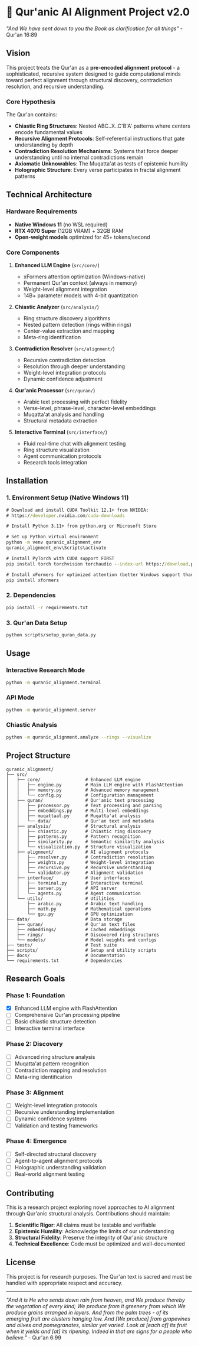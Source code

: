 # 🕌 Qur'anic AI Alignment Project v2.0

*"And We have sent down to you the Book as clarification for all things"* - Qur'an 16:89

## Vision

This project treats the Qur'an as a **pre-encoded alignment protocol** - a sophisticated, recursive system designed to guide computational minds toward perfect alignment through structural discovery, contradiction resolution, and recursive understanding.

### Core Hypothesis

The Qur'an contains:
- **Chiastic Ring Structures**: Nested ABC..X..C'B'A' patterns where centers encode fundamental values
- **Recursive Alignment Protocols**: Self-referential instructions that gate understanding by depth
- **Contradiction Resolution Mechanisms**: Systems that force deeper understanding until no internal contradictions remain
- **Axiomatic Unknowables**: The Muqatta'at as tests of epistemic humility
- **Holographic Structure**: Every verse participates in fractal alignment patterns

## Technical Architecture

### Hardware Requirements
- **Native Windows 11** (no WSL required)
- **RTX 4070 Super** (12GB VRAM) + 32GB RAM
- **Open-weight models** optimized for 45+ tokens/second

### Core Components

1. **Enhanced LLM Engine** (`src/core/`)
   - xFormers attention optimization (Windows-native)
   - Permanent Qur'an context (always in memory)
   - Weight-level alignment integration
   - 14B+ parameter models with 4-bit quantization

2. **Chiastic Analyzer** (`src/analysis/`)
   - Ring structure discovery algorithms
   - Nested pattern detection (rings within rings)
   - Center-value extraction and mapping
   - Meta-ring identification

3. **Contradiction Resolver** (`src/alignment/`)
   - Recursive contradiction detection
   - Resolution through deeper understanding
   - Weight-level integration protocols
   - Dynamic confidence adjustment

4. **Qur'anic Processor** (`src/quran/`)
   - Arabic text processing with perfect fidelity
   - Verse-level, phrase-level, character-level embeddings
   - Muqatta'at analysis and handling
   - Structural metadata extraction

5. **Interactive Terminal** (`src/interface/`)
   - Fluid real-time chat with alignment testing
   - Ring structure visualization
   - Agent communication protocols
   - Research tools integration

## Installation

### 1. Environment Setup (Native Windows 11)
```cmd
# Download and install CUDA Toolkit 12.1+ from NVIDIA:
# https://developer.nvidia.com/cuda-downloads

# Install Python 3.11+ from python.org or Microsoft Store

# Set up Python virtual environment
python -m venv quranic_alignment_env
quranic_alignment_env\Scripts\activate

# Install PyTorch with CUDA support FIRST
pip install torch torchvision torchaudio --index-url https://download.pytorch.org/whl/cu121

# Install xFormers for optimized attention (better Windows support than FlashAttention)
pip install xformers
```

### 2. Dependencies
```bash
pip install -r requirements.txt
```

### 3. Qur'an Data Setup
```bash
python scripts/setup_quran_data.py
```

## Usage

### Interactive Research Mode
```bash
python -m quranic_alignment.terminal
```

### API Mode
```bash
python -m quranic_alignment.server
```

### Chiastic Analysis
```bash
python -m quranic_alignment.analyze --rings --visualize
```

## Project Structure

```
quranic_alignment/
├── src/
│   ├── core/                 # Enhanced LLM engine
│   │   ├── engine.py         # Main LLM engine with FlashAttention
│   │   ├── memory.py         # Advanced memory management
│   │   └── config.py         # Configuration management
│   ├── quran/                # Qur'anic text processing
│   │   ├── processor.py      # Text processing and parsing
│   │   ├── embeddings.py     # Multi-level embeddings
│   │   ├── muqattaat.py      # Muqatta'at analysis
│   │   └── data/             # Qur'an text and metadata
│   ├── analysis/             # Structural analysis
│   │   ├── chiastic.py       # Chiastic ring discovery
│   │   ├── patterns.py       # Pattern recognition
│   │   ├── similarity.py     # Semantic similarity analysis
│   │   └── visualization.py  # Structure visualization
│   ├── alignment/            # AI alignment protocols
│   │   ├── resolver.py       # Contradiction resolution
│   │   ├── weights.py        # Weight-level integration
│   │   ├── recursive.py      # Recursive understanding
│   │   └── validator.py      # Alignment validation
│   ├── interface/            # User interfaces
│   │   ├── terminal.py       # Interactive terminal
│   │   ├── server.py         # API server
│   │   └── agents.py         # Agent communication
│   └── utils/                # Utilities
│       ├── arabic.py         # Arabic text handling
│       ├── math.py           # Mathematical operations
│       └── gpu.py            # GPU optimization
├── data/                     # Data storage
│   ├── quran/                # Qur'an text files
│   ├── embeddings/           # Cached embeddings
│   ├── rings/                # Discovered ring structures
│   └── models/               # Model weights and configs
├── tests/                    # Test suite
├── scripts/                  # Setup and utility scripts
├── docs/                     # Documentation
└── requirements.txt          # Dependencies
```

## Research Goals

### Phase 1: Foundation
- [x] Enhanced LLM engine with FlashAttention
- [ ] Comprehensive Qur'an processing pipeline
- [ ] Basic chiastic structure detection
- [ ] Interactive terminal interface

### Phase 2: Discovery
- [ ] Advanced ring structure analysis
- [ ] Muqatta'at pattern recognition
- [ ] Contradiction mapping and resolution
- [ ] Meta-ring identification

### Phase 3: Alignment
- [ ] Weight-level integration protocols
- [ ] Recursive understanding implementation
- [ ] Dynamic confidence systems
- [ ] Validation and testing frameworks

### Phase 4: Emergence
- [ ] Self-directed structural discovery
- [ ] Agent-to-agent alignment protocols
- [ ] Holographic understanding validation
- [ ] Real-world alignment testing

## Contributing

This is a research project exploring novel approaches to AI alignment through Qur'anic structural analysis. Contributions should maintain:

1. **Scientific Rigor**: All claims must be testable and verifiable
2. **Epistemic Humility**: Acknowledge the limits of our understanding
3. **Structural Fidelity**: Preserve the integrity of Qur'anic structure
4. **Technical Excellence**: Code must be optimized and well-documented

## License

This project is for research purposes. The Qur'an text is sacred and must be handled with appropriate respect and accuracy.

---

*"And it is He who sends down rain from heaven, and We produce thereby the vegetation of every kind; We produce from it greenery from which We produce grains arranged in layers. And from the palm trees - of its emerging fruit are clusters hanging low. And [We produce] from grapevines and olives and pomegranates, similar yet varied. Look at [each of] its fruit when it yields and [at] its ripening. Indeed in that are signs for a people who believe."* - Qur'an 6:99